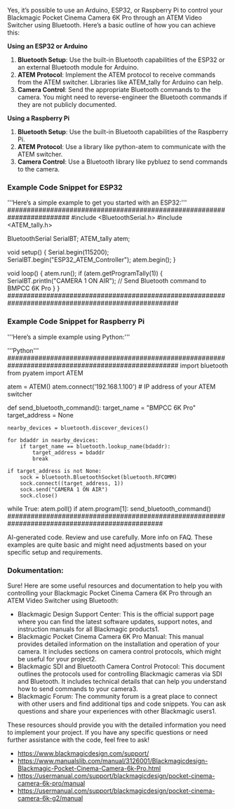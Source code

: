 Yes, it’s possible to use an Arduino, ESP32, or Raspberry Pi to control your Blackmagic Pocket Cinema Camera 6K Pro through an ATEM Video Switcher using Bluetooth. Here’s a basic outline of how you can achieve this:

**Using an ESP32 or Arduino**
1. **Bluetooth Setup**: Use the built-in Bluetooth capabilities of the ESP32 or an external Bluetooth module for Arduino.
2. **ATEM Protocol**: Implement the ATEM protocol to receive commands from the ATEM switcher. Libraries like ATEM_tally for Arduino can help.
3. **Camera Control**: Send the appropriate Bluetooth commands to the camera. You might need to reverse-engineer the Bluetooth commands if they are not publicly documented.

**Using a Raspberry Pi**
1. **Bluetooth Setup**: Use the built-in Bluetooth capabilities of the Raspberry Pi.
2. **ATEM Protocol**: Use a library like python-atem to communicate with the ATEM switcher.
3. **Camera Control**: Use a Bluetooth library like pybluez to send commands to the camera.

### Example Code Snippet for ESP32
'''Here’s a simple example to get you started with an ESP32:'''
########################################################################
#include <BluetoothSerial.h>
#include <ATEM_tally.h>

BluetoothSerial SerialBT;
ATEM_tally atem;

void setup() {
  Serial.begin(115200);
  SerialBT.begin("ESP32_ATEM_Controller");
  atem.begin();
}

void loop() {
  atem.run();
  if (atem.getProgramTally(1)) {
    SerialBT.println("CAMERA 1 ON AIR");
    // Send Bluetooth command to BMPCC 6K Pro
  }
}
####################################################################################################
### Example Code Snippet for Raspberry Pi
'''Here’s a simple example using Python:'''

'''Python'''
####################################################################################################
import bluetooth
from pyatem import ATEM

atem = ATEM()
atem.connect('192.168.1.100')  # IP address of your ATEM switcher

def send_bluetooth_command():
    target_name = "BMPCC 6K Pro"
    target_address = None

    nearby_devices = bluetooth.discover_devices()

    for bdaddr in nearby_devices:
        if target_name == bluetooth.lookup_name(bdaddr):
            target_address = bdaddr
            break

    if target_address is not None:
        sock = bluetooth.BluetoothSocket(bluetooth.RFCOMM)
        sock.connect((target_address, 1))
        sock.send("CAMERA 1 ON AIR")
        sock.close()

while True:
    atem.poll()
    if atem.program[1]:
        send_bluetooth_command()
################################################################################################		
		
AI-generated code. Review and use carefully. More info on FAQ.
These examples are quite basic and might need adjustments based on your specific setup and requirements.



### Dokumentation:

Sure! Here are some useful resources and documentation to help you with controlling your Blackmagic Pocket Cinema Camera 6K Pro through an ATEM Video Switcher using Bluetooth:

- Blackmagic Design Support Center: This is the official support page where you can find the latest software updates, support notes, and instruction manuals for all Blackmagic products1.
- Blackmagic Pocket Cinema Camera 6K Pro Manual: This manual provides detailed information on the installation and operation of your camera. It includes sections on camera control protocols, which might be useful for your project2.
- Blackmagic SDI and Bluetooth Camera Control Protocol: This document outlines the protocols used for controlling Blackmagic cameras via SDI and Bluetooth. It includes technical details that can help you understand how to send commands to your camera3.
- Blackmagic Forum: The community forum is a great place to connect with other users and find additional tips and code snippets. You can ask questions and share your experiences with other Blackmagic users1.

These resources should provide you with the detailed information you need to implement your project. If you have any specific questions or need further assistance with the code, feel free to ask!

- https://www.blackmagicdesign.com/support/
- https://www.manualslib.com/manual/3126001/Blackmagicdesign-Blackmagic-Pocket-Cinema-Camera-6k-Pro.html
- https://usermanual.com/support/blackmagicdesign/pocket-cinema-camera-6k-pro/manual
- https://usermanual.com/support/blackmagicdesign/pocket-cinema-camera-6k-g2/manual

